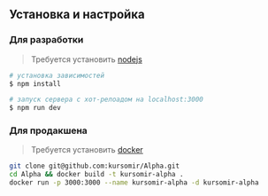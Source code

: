 ## Установка и настройка

### Для разработки

> Требуется установить [nodejs](https://nodejs.org)

``` bash
# установка зависимостей
$ npm install

# запуск сервера с хот-релоадом на localhost:3000
$ npm run dev
```

### Для продакшена

> Требуется установить [docker](https://www.docker.com/) 

``` bash
git clone git@github.com:kursomir/Alpha.git
cd Alpha && docker build -t kursomir-alpha .
docker run -p 3000:3000 --name kursomir-alpha -d kursomir-alpha
```
